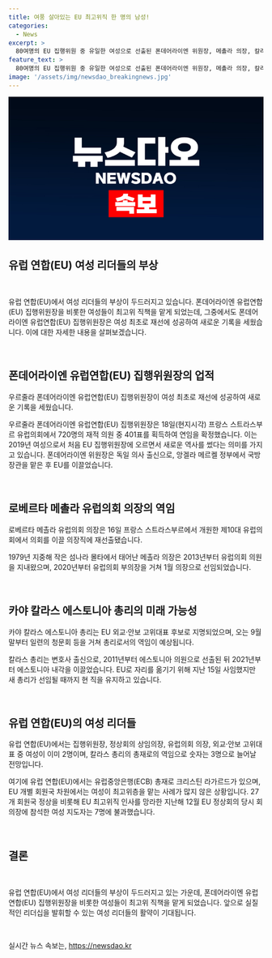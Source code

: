 ```yaml
---
title: 여풍 살아있는 EU 최고위직 한 명의 남성!
categories:
  - News
excerpt: >
  80여명의 EU 집행위원 중 유일한 여성으로 선출된 폰데어라이엔 위원장, 메촐라 의장, 칼라스 에스토니아 총리가 여풍(女風)을 몰고 있다. 유럽 최고위직 중 여성 3명, 남성 1명이지만, 가능성 있는 EU 정상회의 상임의장은 남성으로, EU 개별 회원국에선 여성 최고위 직을 맡는 사례가 적다는 지적이 나온다. 유럽 중앙은행(ECD) 총재 역시 여성이지만, 여성 리더십의 발전 과제가 남아있다.
feature_text: >
  80여명의 EU 집행위원 중 유일한 여성으로 선출된 폰데어라이엔 위원장, 메촐라 의장, 칼라스 에스토니아 총리가 여풍(女風)을 몰고 있다. 유럽 최고위직 중 여성 3명, 남성 1명이지만, 가능성 있는 EU 정상회의 상임의장은 남성으로, EU 개별 회원국에선 여성 최고위 직을 맡는 사례가 적다는 지적이 나온다. 유럽 중앙은행(ECD) 총재 역시 여성이지만, 여성 리더십의 발전 과제가 남아있다.
image: '/assets/img/newsdao_breakingnews.jpg'
---
```


<p><img src="/assets/img/newsdao_breakingnews.jpg" alt="implanttips 속보" /></p>

<h2 data-ke-size="size26">유럽 연합(EU) 여성 리더들의 부상</h2>

<p data-ke-size="size16">&nbsp;</p>

<p>유럽 연합(EU)에서 여성 리더들의 부상이 두드러지고 있습니다. 폰데어라이엔 유럽연합(EU) 집행위원장을 비롯한 여성들이 최고위 직책을 맡게 되었는데, 그중에서도 폰데어라이엔 유럽연합(EU) 집행위원장은 여성 최초로 재선에 성공하여 새로운 기록을 세웠습니다. 이에 대한 자세한 내용을 살펴보겠습니다.</p>

<p data-ke-size="size16">&nbsp;</p>

<h2 data-ke-size="size24">폰데어라이엔 유럽연합(EU) 집행위원장의 업적</h2>

<p data-ke-size="size16">우르줄라 폰데어라이엔 유럽연합(EU) 집행위원장이 여성 최초로 재선에 성공하여 새로운 기록을 세웠습니다.</p>

<p>우르줄라 폰데어라이엔 유럽연합(EU) 집행위원장은 18일(현지시각) 프랑스 스트라스부르 유럽의회에서 720명의 재적 의원 중 401표를 획득하여 연임을 확정했습니다. 이는 2019년 여성으로서 처음 EU 집행위원장에 오르면서 새로운 역사를 썼다는 의미를 가지고 있습니다. 폰데어라이엔 위원장은 독일 의사 출신으로, 앙겔라 메르켈 정부에서 국방장관을 맡은 후 EU를 이끌었습니다.</p>

<p data-ke-size="size16">&nbsp;</p>

<h2 data-ke-size="size24">로베르타 메촐라 유럽의회 의장의 역임</h2>

<p data-ke-size="size16">로베르타 메촐라 유럽의회 의장은 16일 프랑스 스트라스부르에서 개원한 제10대 유럽의회에서 의회를 이끌 의장직에 재선출됐습니다.</p>

<p>1979년 지중해 작은 섬나라 몰타에서 태어난 메촐라 의장은 2013년부터 유럽의회 의원을 지내왔으며, 2020년부터 유럽의회 부의장을 거쳐 1월 의장으로 선임되었습니다.</p>

<p data-ke-size="size16">&nbsp;</p>

<h2 data-ke-size="size24">카야 칼라스 에스토니아 총리의 미래 가능성</h2>

<p data-ke-size="size16">카야 칼라스 에스토니아 총리는 EU 외교·안보 고위대표 후보로 지명되었으며, 오는 9월 말부터 일련의 청문회 등을 거쳐 총리로서의 역임이 예상됩니다.</p>

<p>칼라스 총리는 변호사 출신으로, 2011년부터 에스토니아 의원으로 선출된 뒤 2021년부터 에스토니아 내각을 이끌었습니다. EU로 자리를 옮기기 위해 지난 15일 사임했지만 새 총리가 선임될 때까지 현 직을 유지하고 있습니다.</p>

<p data-ke-size="size16">&nbsp;</p>

<h2 data-ke-size="size24">유럽 연합(EU)의 여성 리더들</h2>

<p data-ke-size="size16">유럽 연합(EU)에서는 집행위원장, 정상회의 상임의장, 유럽의회 의장, 외교·안보 고위대표 중 여성이 이미 2명이며, 칼라스 총리의 총재로의 역임으로 숫자는 3명으로 늘어날 전망입니다.</p>

<p>여기에 유럽 연합(EU)에서는 유럽중앙은행(ECB) 총재로 크리스틴 라가르드가 있으며, EU 개별 회원국 차원에서는 여성이 최고위층을 맡는 사례가 많지 않은 상황입니다. 27개 회원국 정상을 비롯해 EU 최고위직 인사를 망라한 지난해 12월 EU 정상회의 당시 회의장에 참석한 여성 지도자는 7명에 불과했습니다.</p>

<p data-ke-size="size16">&nbsp;</p>

<h2 data-ke-size="size24">결론</h2>

<p data-ke-size="size16">&nbsp;</p>

<p>유럽 연합(EU)에서 여성 리더들의 부상이 두드러지고 있는 가운데, 폰데어라이엔 유럽연합(EU) 집행위원장을 비롯한 여성들이 최고위 직책을 맡게 되었습니다. 앞으로 실질적인 리더십을 발휘할 수 있는 여성 리더들의 활약이 기대됩니다.</p>

<p data-ke-size="size16">&nbsp;</p>
실시간 뉴스 속보는, <a href="https://newsdao.kr" rel="dofollow">https://newsdao.kr</a>


